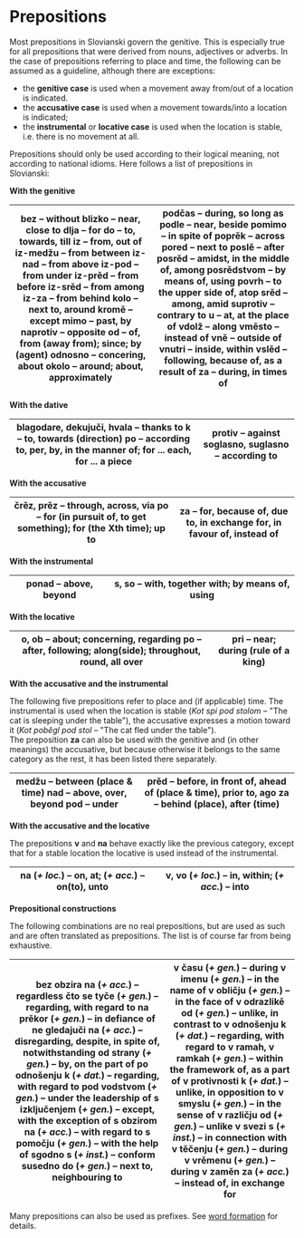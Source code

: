 # Prepositions

Most prepositions in Slovianski govern the genitive. This is especially true for all prepositions that were derived from nouns, adjectives or adverbs. In the case of prepositions referring to place and time, the following can be assumed as a guideline, although there are exceptions:
* the **genitive case** is used when a movement away from/out of a location is indicated.
* the **accusative case** is used when a movement towards/into a location is indicated;
* the **instrumental** or **locative case** is used when the location is stable, i.e. there is no movement at all.

Prepositions should only be used according to their logical meaning, not according to national idioms. Here follows a list of prepositions in Slovianski:

**With the genitive** 

| **bez** – without **blizko** – near, close to **dlja** – for **do** – to, towards, till **iz** – from, out of **iz-medžu** – from between **iz-nad** – from above **iz-pod** – from under **iz-prěd** – from before **iz-srěd** – from among **iz-za** – from behind **kolo** – next to, around **kromě** – except **mimo** – past, by **naprotiv** – opposite **od** – of, from (away from); since; by (agent) **odnosno** – concering, about **okolo** – around; about, approximately | **podčas** – during, so long as **podle** – near, beside **pomimo** – in spite of **poprěk** – across **pored** – next to **poslě** – after **posrěd** – amidst, in the middle of, among **posrědstvom** – by means of, using **povrh** – to the upper side of, atop **srěd** – among, amid **suprotiv** – contrary to **u** – at, at the place of **vdolž** – along **vměsto** – instead of **vně** – outside of **vnutri** – inside, within **vslěd** – following, because of, as a result of **za** – during, in times of |
| --------------------------------------------------------------------------------------------------------------------------------------------------------------------------------------------------------------------------------------------------------------------------------------------------------------------------------------------------------------------------------------------------------------------------------------------------------------------------------------- | ---------------------------------------------------------------------------------------------------------------------------------------------------------------------------------------------------------------------------------------------------------------------------------------------------------------------------------------------------------------------------------------------------------------------------------------------------------------------------------------------------------------------------- |

**With the dative** 

| **blagodare, dekujuči, hvala** – thanks to **k** – to, towards (direction) **po** – according to, per, by, in the manner of; for ... each, for ... a piece | **protiv** – against **soglasno, suglasno** – according to |
| ---------------------------------------------------------------------------------------------------------------------------------------------------------- | ---------------------------------------------------------- |

**With the accusative** 

| **črěz, prěz** – through, across, via **po** – for (in pursuit of, to get something); for (the Xth time); up to | **za** – for, because of, due to, in exchange for, in favour of, instead of |
| --------------------------------------------------------------------------------------------------------------- | --------------------------------------------------------------------------- |

**With the instrumental** 

| **ponad** – above, beyond | **s, so** – with, together with; by means of, using |
| ------------------------- | --------------------------------------------------- |

**With the locative** 

| **o, ob** – about; concerning, regarding **po** – after, following; along(side); throughout, round, all over | **pri** – near; during (rule of a king) |
| ------------------------------------------------------------------------------------------------------------ | --------------------------------------- |

**With the accusative and the instrumental** 

The following five prepositions refer to place and (if applicable) time. The instrumental is used when the location is stable (_Kot spi pod stolom_ – "The cat is sleeping under the table"), the accusative expresses a motion toward it (_Kot poběgl pod stol_ – "The cat fled under the table").  
The preposition **za** can also be used with the genitive and (in other meanings) the accusative, but because otherwise it belongs to the same category as the rest, it has been listed there separately.

| **medžu** – between (place & time) **nad** – above, over, beyond **pod** – under | **prěd** – before, in front of, ahead of (place & time), prior to, ago **za** – behind (place), after (time) |
| -------------------------------------------------------------------------------- | ------------------------------------------------------------------------------------------------------------ |

**With the accusative and the locative** 

The prepositions **v** and **na** behave exactly like the previous category, except that for a stable location the locative is used instead of the instrumental.

| **na** (_\+ loc._) – on, at; (_\+ acc._) – on(to), unto | **v, vo** (_\+ loc._) – in, within; (_\+ acc._) – into |
| ------------------------------------------------------- | ------------------------------------------------------ |

**Prepositional constructions** 

The following combinations are no real prepositions, but are used as such and are often translated as prepositions. The list is of course far from being exhaustive.

| **bez obzira na** (_\+ acc._) – regardless **čto se tyče** (_\+ gen._) – regarding, with regard to **na prěkor** (_\+ gen._) – in defiance of **ne gledajuči na** (_\+ acc._) – disregarding, despite, in spite of, notwithstanding **od strany** (_\+ gen._) – by, on the part of **po odnošenju k** (_\+ dat._) – regarding, with regard to **pod vodstvom** (_\+ gen._) – under the leadership of **s izključenjem** (_\+ gen._) – except, with the exception of **s obzirom na** (_\+ acc._) – with regard to **s pomočju** (_\+ gen._) – with the help of **sgodno s** (_\+ inst._) – conform **susedno do** (_\+ gen._) – next to, neighbouring to | **v času** (_\+ gen._) – during **v imenu** (_\+ gen._) – in the name of **v obličju** (_\+ gen._) – in the face of **v odrazlikě od** (_\+ gen._) – unlike, in contrast to **v odnošenju k** (_\+ dat._) – regarding, with regard to **v ramah, v ramkah** (_\+ gen._) – within the framework of, as a part of **v protivnosti k** (_\+ dat._) – unlike, in opposition to **v smyslu** (_\+ gen._) – in the sense of **v različju od** (_\+ gen._) – unlike **v svezi s** (_\+ inst._) – in connection with **v těčenju** (_\+ gen._) – during **v vrěmenu** (_\+ gen._) – during **v zaměn za** (_\+ acc._) – instead of, in exchange for |
| -------------------------------------------------------------------------------------------------------------------------------------------------------------------------------------------------------------------------------------------------------------------------------------------------------------------------------------------------------------------------------------------------------------------------------------------------------------------------------------------------------------------------------------------------------------------------------------------------------------------------------------------------------- | ------------------------------------------------------------------------------------------------------------------------------------------------------------------------------------------------------------------------------------------------------------------------------------------------------------------------------------------------------------------------------------------------------------------------------------------------------------------------------------------------------------------------------------------------------------------------------------------------------------------------------------------- |

Many prepositions can also be used as prefixes. See [word formation](../use/word-formation.md#prefixes) for details.
